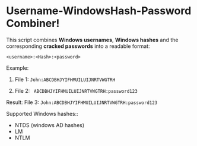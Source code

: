 # Username-WindowsHash-Password Combiner!
This script combines **Windows usernames**, **Windows hashes** and the corresponding **cracked passwords** into a readable format:

```<username>:<Hash>:<password>```


Example:

1. File 1:
      ```John:ABCDBHJYIFHMUILUIJNRTVWGTRH```
      
2. File 2:
      ``` ABCDBHJYIFHMUILUIJNRTVWGTRH:password123```

      
Result:
File 3:
    ```John:ABCDBHJYIFHMUILUIJNRTVWGTRH:password123```



Supported Windows hashes::
- NTDS (windows AD hashes)
- LM
- NTLM
